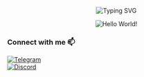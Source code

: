 <p align="center">
  <img src="https://readme-typing-svg.herokuapp.com?font=Fira+Code&pause=1000&color=2196F3&width=135&lines=Hey+there!;See+what+I+have+been+working+on!" alt="Typing SVG" />
</p>

<div align="center">
  <img src="https://user-images.githubusercontent.com/29340294/150726291-afd08470-3b21-4df6-8173-293ece555d4f.gif" alt="Hello World!" />

</div>
<!-- 
## GitHub Stats & Activity 📊
<div align="center">
  <img width="49%" src="https://github-readme-stats.vercel.app/api?username=h4fide&show_icons=true&theme=dark" alt="GitHub Stats" />
  <img width="40%" src="https://github-readme-stats.vercel.app/api/top-langs/?username=h4fide&layout=compact&theme=dark" alt="Top Languages" />
</div> -->

<!-- ## 🏆 GitHub Trophies
<div align="center">
  <img width="98%" src="https://github-profile-trophy.vercel.app/?username=h4fide&theme=dark&column=7&margin-w=5&margin-h=5" alt="GitHub Trophies" />
</div> -->

### Connect with me 📫
<dev align="center">
  <a href="https://t.me/h4fide">
    <img src="https://img.shields.io/badge/Telegram-2196F3?style=for-the-badge&logo=telegram&logoColor=white" alt="Telegram" /> 
  </a> <br>
  <a href="https://discord.com/channels/#">
    <img src="https://img.shields.io/badge/Discord-h4fidd-fff?style=for-the-badge&logo=discord&logoColor=white&labelColor=7289da" alt="Discord" />
  </a>
</div>
